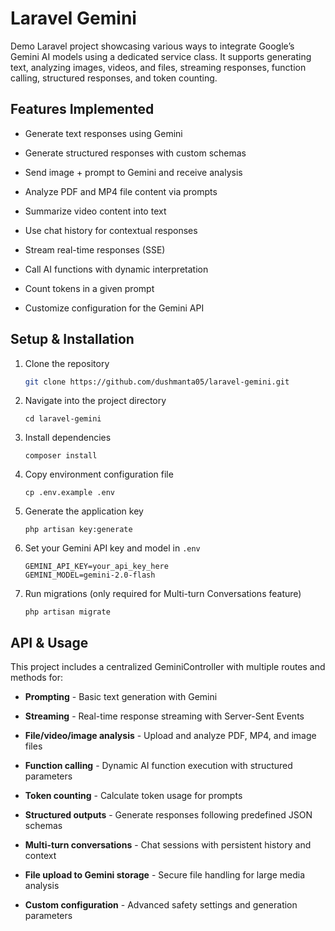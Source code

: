 # Laravel Gemini

Demo Laravel project showcasing various ways to integrate Google’s Gemini AI models using a dedicated service class. It supports generating text, analyzing images, videos, and files, streaming responses, function calling, structured responses, and token counting.

## Features Implemented

-   Generate text responses using Gemini

-   Generate structured responses with custom schemas

-   Send image + prompt to Gemini and receive analysis

-   Analyze PDF and MP4 file content via prompts

-   Summarize video content into text

-   Use chat history for contextual responses

-   Stream real-time responses (SSE)

-   Call AI functions with dynamic interpretation

-   Count tokens in a given prompt

-   Customize configuration for the Gemini API

## Setup & Installation

1.  Clone the repository

    ```bash
    git clone https://github.com/dushmanta05/laravel-gemini.git
    ```

2.  Navigate into the project directory

    ```
    cd laravel-gemini
    ```

3.  Install dependencies

    ```
    composer install
    ```

4.  Copy environment configuration file

    ```
    cp .env.example .env
    ```

5.  Generate the application key

    ```
    php artisan key:generate
    ```

6.  Set your Gemini API key and model in `.env`

    ```
    GEMINI_API_KEY=your_api_key_here
    GEMINI_MODEL=gemini-2.0-flash
    ```

7.  Run migrations (only required for Multi-turn Conversations feature)

    ```
    php artisan migrate
    ```

## API & Usage

This project includes a centralized GeminiController with multiple routes and methods for:

-   **Prompting** - Basic text generation with Gemini

-   **Streaming** - Real-time response streaming with Server-Sent Events

-   **File/video/image analysis** - Upload and analyze PDF, MP4, and image files

-   **Function calling** - Dynamic AI function execution with structured parameters

-   **Token counting** - Calculate token usage for prompts

-   **Structured outputs** - Generate responses following predefined JSON schemas

-   **Multi-turn conversations** - Chat sessions with persistent history and context

-   **File upload to Gemini storage** - Secure file handling for large media analysis

-   **Custom configuration** - Advanced safety settings and generation parameters
